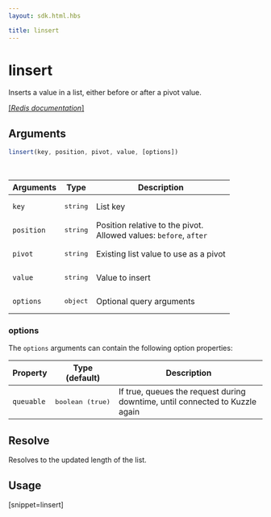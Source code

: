 ```yaml
---
layout: sdk.html.hbs

title: linsert
---
```


# linsert

Inserts a value in a list, either before or after a pivot value.

[[_Redis documentation_]](https://redis.io/commands/linsert)

## Arguments

```js
linsert(key, position, pivot, value, [options])
```

<br/>

| Arguments    | Type    | Description |
|--------------|---------|-------------|
| `key` | <pre>string</pre> | List key |
| `position` | <pre>string</pre> | Position relative to the pivot.<br/>Allowed values: `before`, `after` |
| `pivot` | <pre>string</pre> | Existing list value to use as a pivot |
| `value` | <pre>string</pre> | Value to insert |
| ``options`` | <pre>object</pre> | Optional query arguments |

### options

The `options` arguments can contain the following option properties:

| Property   | Type (default)   | Description                       |
| ---------- | ------- | --------------------------------- |
| `queuable` | <pre>boolean (true)</pre> | If true, queues the request during downtime, until connected to Kuzzle again |

## Resolve

Resolves to the updated length of the list.

## Usage

[snippet=linsert]
